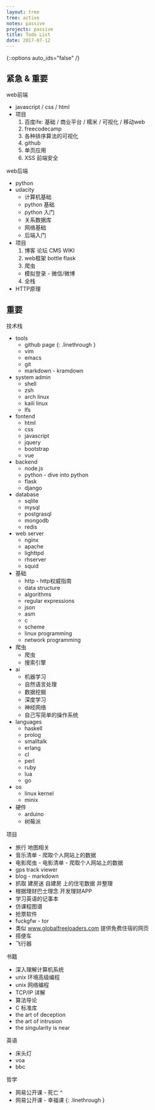 ```yaml
---
layout: tree
tree: active
notes: passive
projects: passive
title: Todo List
date: 2017-07-12
---
```



{::options auto_ids="false" /}


## 紧急 & 重要

web前端
* javascript / css / html
* 项目
  1. 百度ife: 基础 / 商业平台 / 糯米 / 可视化 / 移动web
  2. freecodecamp
  3. 各种排序算法的可视化
  4. github
  5. 单页应用
  6. XSS 前端安全

web后端
* python
* udacity
  * 计算机基础
  * python 基础
  * python 入门
  * 关系数据库
  * 网络基础
  * 后端入门
* 项目
  1. 博客 论坛 CMS WIKI
  2. web框架 bottle flask
  3. 爬虫
    * 模拟登录 - 微信/微博
  4. 全栈
* HTTP原理

## 重要

技术栈
* tools
  * github page
  {: .linethrough }
  * vim
  * emacs
  * git
  * markdown - kramdown
* system admin
  * shell
  * zsh
  * arch linux
  * kaili linux
  * lfs
* fontend
  * html
  * css
  * javascript
  * jquery
  * bootstrap
  * vue
* backend
  * node.js
  * python - dive into python
  * flask
  * django
* database
  * sqlite
  * mysql
  * postgrasql
  * mongodb
  * redis
* web server
  * nginx
  * apache
  * lighttpd
  * rhserver
  * squid
* 基础
  * http - http权威指南
  * data structure
  * algorithms
  * regular expressions
  * json
  * asm
  * c
  * scheme
  * linux programming
  * network programming
* 爬虫
  * 爬虫
  * 搜索引擎
* ai
  * 机器学习
  * 自然语言处理
  * 数据挖掘
  * 深度学习
  * 神经网络
  * 自己写简单的操作系统
* languages
  * haskell
  * prolog
  * smalltalk
  * erlang
  * cl
  * perl
  * ruby
  * lua
  * go
* os
  * linux kernel
  * minix
* 硬件
  * arduino
  * 树莓派

项目
* 旅行 地图相关
* 音乐清单 - 爬取个人网站上的数据
* 电影爬虫 - 电影清单 - 爬取个人网站上的数据
* gps track viewer
* blog - markdown
* 抓取 建房迷 自建房 上的住宅数据 并整理
* 根据理财巴士理念 开发理财APP
* 学习英语的记事本
* 仿课程图谱
* 抢票软件
* fuckgfw - tor
* 类似 www.globalfreeloaders.com 提供免费住宿的网页
* 搭便车
* 飞行器

书籍
* 深入理解计算机系统
* unix 环境高级编程
* unix 网络编程
* TCP/IP 详解
* 算法导论
* C 标准库
* the art of deception
* the art of intrusion
* the singularity is near

英语
* 床头灯
* voa
* bbc

哲学
* 网易公开课 - 死亡
^
* 网易公开课 - 幸福课
{: .linethrough }

